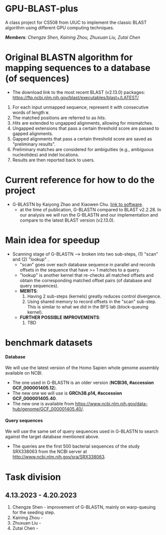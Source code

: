 # GPU-BLAST-plus
A class project for CS508 from UIUC to implement the classic BLAST algorithm using different GPU computing techniques. 

_**Members**: Chengze Shen, Kaining Zhou, Zhuxuan Liu, Zutai Chen_


# Original BLASTN algorithm for mapping sequences to a database (of sequences)
* The download link to the most recent BLAST (v2.13.0) packages: <https://ftp.ncbi.nlm.nih.gov/blast/executables/blast+/LATEST/>

1. For each input unmapped sequence, represent it with consecutive words of length `W`.
2. The matched positions are referred to as _hits_.
3. _Hits_ are extended to ungapped alignments, allowing for mismatches. 
4. Ungapped extensions that pass a certain threshold score are passed to gapped alignments.
5. Gapped alignments that pass a certain threshold score are saved as "preliminary results".
6. Preliminary matches are considered for ambiguities (e.g., ambiguous nucleotides) and indel locations.
7. Results are then reported back to users.

# Current reference for how to do the project
* G-BLASTN by Kaiyong Zhao and Xiaowen Chu. [link to software](http://www.comp.hkbu.edu.hk/~chxw/software/G-BLASTN.html).
  * at the time of publication, G-BLASTN compared to BLAST v2.2.28. In our analysis we will run the G-BLASTN and our implementation and compare to the latest BLAST version (v2.13.0).


# Main idea for speedup
* Scanning stage of G-BLASTN --> broken into two sub-steps, (1) "scan" and (2) "lookup" .
  * "scan" goes over each database sequence in parallel and records offsets in the sequence that have >= 1 matches to a query.
  * "lookup" is another kernel that re-checks all matched offsets and obtain the corresponding matched offset pairs (of database and query sequences).
  * **MERITS**: 
    1. Having 2 sub-steps (kernels) greatly reduces control divergence.
    2. Using shared memory to record offsets in the "scan" sub-step. This is similar to what we did in the BFS lab (block-queuing kernel).
  * **FURTHER POSSIBLE IMPROVEMENTS**:
    1. TBD

# benchmark datasets
#### Database
We will use the latest version of the Homo Sapien whole genome assembly available on NCBI.
  * The one used in G-BLASTN is an older version (__NCBI36, #accession GCF_000001405.12__).
  * The new one we will use is __GRCh38.p14, #accession GCF_000001405.40__.
  * The new one is available from <https://www.ncbi.nlm.nih.gov/data-hub/genome/GCF_000001405.40/>.
#### Query sequences
We will use the same set of query sequences used in G-BLASTN to search against the target database mentioned above.
  * The queries are the first 500 bacterial sequences of the study SRX338063 from the NCBI server at <http://www.ncbi.nlm.nih.gov/sra/SRX338063>.

# Task division
## 4.13.2023 - 4.20.2023
1. Chengze Shen - improvement of G-BLASTN, mainly on warp-queuing for the seeding step.
2. Kaining Zhou - 
2. Zhuxuan Liu - 
3. Zutai Chen - 

